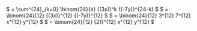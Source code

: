 $ = \sum^{24}\_{k=0} \binom{24}{k} {(3x)}^k {(-7y)}^{24-k} $
$ = \binom{24}{12} {(3x)}^{12} {(-7y)}^{12} $
$ = \binom{24}{12} 3^{12} 7^{12} x^{12} y^{12} $
$ = \binom{24}{12} {21}^{12} x^{12} y^{12} $
